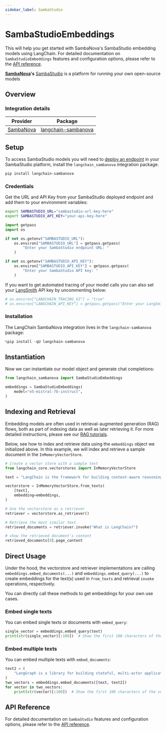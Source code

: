 ```yaml
---
sidebar_label: SambaStudio
---
```


# SambaStudioEmbeddings

This will help you get started with SambaNova's SambaStudio embedding models using LangChain. For detailed documentation on `SambaStudioEmbeddings` features and configuration options, please refer to the [API reference](https://docs.sambanova.ai/sambastudio/latest/index.html).

**[SambaNova](https://sambanova.ai/)'s** [SambaStudio](https://sambanova.ai/technology/full-stack-ai-platform) is a platform for running your own open-source models

## Overview
### Integration details

| Provider | Package |
|:--------:|:-------:|
| [SambaNova](/oss/integrations/providers/sambanova/) | [langchain-sambanova](https://python.langchain.com/docs/integrations/providers/sambanova/) |

## Setup

To access SambaStudio models you will need to [deploy an endpoint](https://docs.sambanova.ai/sambastudio/latest/language-models.html) in your SambaStudio platform, install the `langchain_sambanova` integration package.

```bash
pip install langchain-sambanova
```

### Credentials

Get the URL and API Key from your SambaStudio deployed endpoint and add them to your environment variables:

``` bash
export SAMBASTUDIO_URL="sambastudio-url-key-here"
export SAMBASTUDIO_API_KEY="your-api-key-here"
```
```python
import getpass
import os

if not os.getenv("SAMBASTUDIO_URL"):
    os.environ["SAMBASTUDIO_URL"] = getpass.getpass(
        "Enter your SambaStudio endpoint URL: "
    )

if not os.getenv("SAMBASTUDIO_API_KEY"):
    os.environ["SAMBASTUDIO_API_KEY"] = getpass.getpass(
        "Enter your SambaStudio API key: "
    )
```

If you want to get automated tracing of your model calls you can also set your [LangSmith](https://docs.smith.langchain.com/) API key by uncommenting below:


```python
# os.environ["LANGCHAIN_TRACING_V2"] = "true"
# os.environ["LANGCHAIN_API_KEY"] = getpass.getpass("Enter your LangSmith API key: ")
```

### Installation

The LangChain SambaNova integration lives in the `langchain-sambanova` package:


```python
%pip install -qU langchain-sambanova
```

## Instantiation

Now we can instantiate our model object and generate chat completions:


```python
from langchain_sambanova import SambaStudioEmbeddings

embeddings = SambaStudioEmbeddings(
    model="e5-mistral-7b-instruct",
)
```

## Indexing and Retrieval

Embedding models are often used in retrieval-augmented generation (RAG) flows, both as part of indexing data as well as later retrieving it. For more detailed instructions, please see our [RAG tutorials](/oss/tutorials/rag).

Below, see how to index and retrieve data using the `embeddings` object we initialized above. In this example, we will index and retrieve a sample document in the `InMemoryVectorStore`.


```python
# Create a vector store with a sample text
from langchain_core.vectorstores import InMemoryVectorStore

text = "LangChain is the framework for building context-aware reasoning applications"

vectorstore = InMemoryVectorStore.from_texts(
    [text],
    embedding=embeddings,
)

# Use the vectorstore as a retriever
retriever = vectorstore.as_retriever()

# Retrieve the most similar text
retrieved_documents = retriever.invoke("What is LangChain?")

# show the retrieved document's content
retrieved_documents[0].page_content
```

## Direct Usage

Under the hood, the vectorstore and retriever implementations are calling `embeddings.embed_documents(...)` and `embeddings.embed_query(...)` to create embeddings for the text(s) used in `from_texts` and retrieval `invoke` operations, respectively.

You can directly call these methods to get embeddings for your own use cases.

### Embed single texts

You can embed single texts or documents with `embed_query`:


```python
single_vector = embeddings.embed_query(text)
print(str(single_vector)[:100])  # Show the first 100 characters of the vector
```

### Embed multiple texts

You can embed multiple texts with `embed_documents`:


```python
text2 = (
    "LangGraph is a library for building stateful, multi-actor applications with LLMs"
)
two_vectors = embeddings.embed_documents([text, text2])
for vector in two_vectors:
    print(str(vector)[:100])  # Show the first 100 characters of the vector
```

## API Reference

For detailed documentation on `SambaStudio` features and configuration options, please refer to the [API reference](https://docs.sambanova.ai/sambastudio/latest/api-ref-landing.html).
